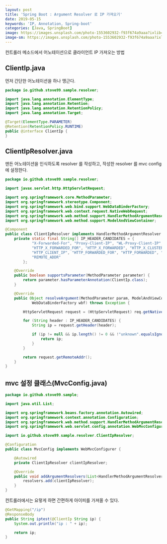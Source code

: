 ```yaml
---
layout: post
title: 'Spring Boot : Argument Resolver 로 IP 가져오기'
date: 2019-05-15
keywords: 'IP, Annotation, Spring-boot'
categories: [Java, SpringBoot]
image: https://images.unsplash.com/photo-1553602932-f93f674a9aaa?ixlib=rb-1.2.1&q=80&fm=jpg&crop=entropy&cs=tinysrgb&w=2000&h=1200&fit=crop&ixid=eyJhcHBfaWQiOjF9
image-sm: https://images.unsplash.com/photo-1553602932-f93f674a9aaa?ixlib=rb-1.2.1&q=80&fm=jpg&crop=entropy&cs=tinysrgb&w=500&h=300&fit=crop&ixid=eyJhcHBfaWQiOjF9
---
```


컨트롤러 메소드에서 어노테이션으로 클라이언트 IP 가져오는 방법

## ClientIp.java

먼저 간단한 어노테이션을 하나 맹근다.

```java
package io.github.stove99.sample.resolver;

import java.lang.annotation.ElementType;
import java.lang.annotation.Retention;
import java.lang.annotation.RetentionPolicy;
import java.lang.annotation.Target;

@Target(ElementType.PARAMETER)
@Retention(RetentionPolicy.RUNTIME)
public @interface ClientIp {
}
```

## ClientIpResolver.java

맨든 어노테이션을 인식하도록 resolver 를 작성하고, 작성한 resolver 를 mvc config 에 설정한다.

```java
package io.github.stove99.sample.resolver;

import javax.servlet.http.HttpServletRequest;

import org.springframework.core.MethodParameter;
import org.springframework.stereotype.Component;
import org.springframework.web.bind.support.WebDataBinderFactory;
import org.springframework.web.context.request.NativeWebRequest;
import org.springframework.web.method.support.HandlerMethodArgumentResolver;
import org.springframework.web.method.support.ModelAndViewContainer;

@Component
public class ClientIpResolver implements HandlerMethodArgumentResolver {
    private static final String[] IP_HEADER_CANDIDATES = {
            "X-Forwarded-For", "Proxy-Client-IP", "WL-Proxy-Client-IP",
            "HTTP_X_FORWARDED_FOR", "HTTP_X_FORWARDED", "HTTP_X_CLUSTER_CLIENT_IP",
            "HTTP_CLIENT_IP", "HTTP_FORWARDED_FOR", "HTTP_FORWARDED", "HTTP_VIA",
            "REMOTE_ADDR"
        };

    @Override
    public boolean supportsParameter(MethodParameter parameter) {
        return parameter.hasParameterAnnotation(ClientIp.class);
    }

    @Override
    public Object resolveArgument(MethodParameter param, ModelAndViewContainer mavc, NativeWebRequest req,
            WebDataBinderFactory wbf) throws Exception {

        HttpServletRequest request = (HttpServletRequest) req.getNativeRequest();

        for (String header : IP_HEADER_CANDIDATES) {
            String ip = request.getHeader(header);

            if (ip != null && ip.length() != 0 && !"unknown".equalsIgnoreCase(ip)) {
                return ip;
            }
        }

        return request.getRemoteAddr();
    }
}
```

<ins class="adsbygoogle"
     style="display:block; text-align:center;"
     data-ad-layout="in-article"
     data-ad-format="fluid"
     data-ad-client="ca-pub-7073298118440059"
     data-ad-slot="8400970402"></ins>

<script>
     (adsbygoogle = window.adsbygoogle || []).push({});
</script>

## mvc 설정 클래스(MvcConfig.java)

```java
package io.github.stove99.sample;

import java.util.List;

import org.springframework.beans.factory.annotation.Autowired;
import org.springframework.context.annotation.Configuration;
import org.springframework.web.method.support.HandlerMethodArgumentResolver;
import org.springframework.web.servlet.config.annotation.WebMvcConfigurer;

import io.github.stove99.sample.resolver.ClientIpResolver;

@Configuration
public class MvcConfig implements WebMvcConfigurer {

    @Autowired
    private ClientIpResolver clientIpResolver;

    @Override
    public void addArgumentResolvers(List<HandlerMethodArgumentResolver> resolvers) {
        resolvers.add(clientIpResolver);
    }
}
```

컨트롤러에서는 요렇게 하면 간편하게 아이피를 가져올 수 있다.

```java
@GetMapping("/ip")
@ResponseBody
public String iptest(@ClientIp String ip) {
    System.out.println("ip : " + ip);

    return ip;
}
```
